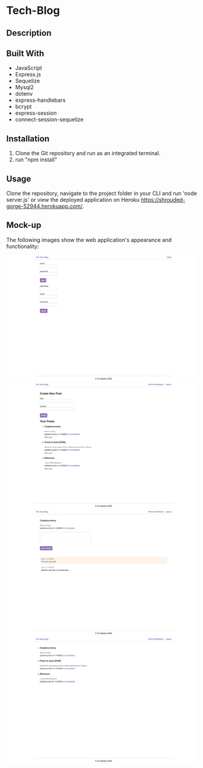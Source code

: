 # Tech-Blog

## Description

## Built With
* JavaScript
* Express.js
* Sequelize
* Mysql2
* dotenv
* express-handlebars
* bcrypt
* express-session
* connect-session-sequelize

## Installation
1. Clone the Git repository and run as an integrated terminal.
2. run "npm install"

## Usage
Clone the repository, navigate to the project folder in your CLI and run 'node server.js' or view the deployed application on Heroku https://shrouded-gorge-52944.herokuapp.com/.

## Mock-up

The following images show the web application's appearance and functionality:

![This is a screenshot of the Tech Blog!](./images/tech-blog-1.png)
![This is a screenshot of the Tech Blog!](./images/tech-blog-2.png)
![This is a screenshot of the Tech Blog!](./images/tech-blog-3.png)
![This is a screenshot of the Tech Blog!](./images/tech-blog-4.png)